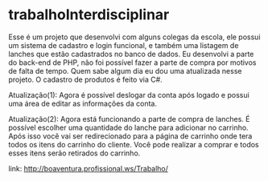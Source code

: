 # trabalhoInterdisciplinar
Esse é um projeto que desenvolvi com alguns colegas da escola, ele possui um sistema de cadastro e login funcional, e também uma listagem de lanches que estão cadastrados no banco de dados.
Eu desenvolvi a parte do back-end de PHP, não foi possível fazer a parte de compra por motivos de falta de tempo. Quem sabe algum dia eu dou uma atualizada nesse projeto.
O cadastro de produtos é feito via C#.

Atualização(1):
Agora é possível deslogar da conta após logado e possui uma área de editar as informações da conta.

Atualização(2):
Agora está funcionando a parte de compra de lanches. É possível escolher uma quantidade do lanche para adicionar no carrinho. Após isso você vai ser redirecionado para a página de carrinho onde tera todos os itens do carrinho do cliente. Você pode realizar a comprar e todos esses itens serão retirados do carrinho.


link: http://boaventura.profissional.ws/Trabalho/
